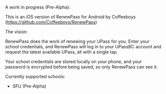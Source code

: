 A work in progress (Pre-Alpha):

This is an iOS version of RenewPass for Android by Coffeeboys (https://github.com/Coffeeboys/RenewPass)

The vision:

RenewPass does the work of renewing your UPass for you. Enter your school credentials, and RenewPass will log in to your UPassBC account and request the latest available UPass, all with a single tap.

Your school credentials are stored locally on your phone, and your password is encrypted before being saved, so only RenewPass can see it.

Currently supported schools:
- SFU (Pre-Alpha)
